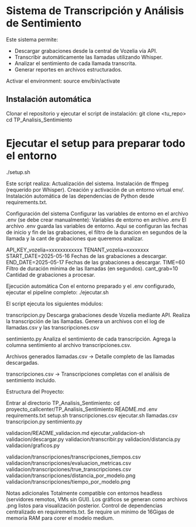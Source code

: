 # Sistema de Transcripción y Análisis de Sentimiento
Este sistema permite:
- Descargar grabaciones desde la central de Vozelia vía API.
- Transcribir automáticamente las llamadas utilizando Whisper.
- Analizar el sentimiento de cada llamada transcrita.
- Generar reportes en archivos estructurados.

Activar el environment:
source env/bin/activate

## Instalación automática

Clonar el repositorio y ejecutar el script de instalación:
git clone <tu_repo>
cd TP_Analisis_Sentimiento

# Ejecutar el setup para preparar todo el entorno
./setup.sh

Este script realiza:
Actualización del sistema.
Instalación de ffmpeg (requerido por Whisper).
Creación y activación de un entorno virtual env/.
Instalación automática de las dependencias de Python desde requirements.txt.


Configuración del sistema
Configurar las variables de entorno en el archivo .env (se debe crear manualmente):
Variables de entorno en archivo .env
El archivo .env guarda las variables de entorno.
Aqui se configuran las fechas de inicio y fin de las grabaciones, el filtro de la duracion en segundos de la llamada y la cant de grabaciones que queremos analizar. 

API_KEY_vozelia=xxxxxxxxxxxx
TENANT_vozelia=xxxxxxxx
START_DATE=2025-05-16 Fechas de las grabaciones a descargar.
END_DATE=2025-05-17 Fechas de las grabaciones a descargar.
TIME=60 Filtro de duración mínima de las llamadas (en segundos).
cant_grab=10 Cantidad de grabaciones a procesar.

Ejecución automática
Con el entorno preparado y el .env configurado, ejecutar el pipeline completo:
./ejecutar.sh

El script ejecuta los siguientes módulos:

transcripcion.py
Descarga grabaciones desde Vozelia mediante API.
Realiza la transcripción de las llamadas.
Genera un archivos con el log de llamadas.csv y las transcripciones.csv

sentimiento.py
Analiza el sentimiento de cada transcripción.
Agrega la columna sentimiento al archivo transcripciones.csv.

Archivos generados
llamadas.csv → Detalle completo de las llamadas descargadas.

transcripciones.csv → Transcripciones completas con el análisis de sentimiento incluido.

Estructura del Proyecto:

Entrar al directorio TP_Analisis_Sentimiento:
cd proyecto_callcenter/TP_Analisis_Sentimiento
README.md
.env
requirements.txt
setup.sh
transcripciones.csv
ejecutar.sh
llamadas.csv
transcripcion.py
sentimiento.py

validacion/README_validacion.md
ejecutar_validacion-sh
validacion/descargar.py
validacion/transcribir.py
validacion/distancia.py
validacion/graficos.py

validacion/transcripciones/transcripciones_tiempos.csv
validacion/transcripciones/evaluacion_metricas.csv
validacion/transcripciones/true_transcripciones.csv
validacion/transcripciones/distancia_por_modelo.png
validacion/transcripciones/tiempo_por_modelo.png



Notas adicionales
Totalmente compatible con entornos headless (servidores remotos, VMs sin GUI).
Los gráficos se generan como archivos .png listos para visualización posterior.
Control de dependencias centralizado en requirements.txt.
Se require un minimo de 16Gigas de memoria RAM para corer el modelo medium.
